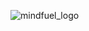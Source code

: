 ![mindfuel_logo](https://user-images.githubusercontent.com/40532253/53773666-2a7c7600-3ea0-11e9-8dfe-128824deca24.png)

